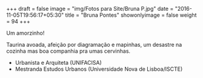 +++
draft = false
image = "img/Fotos para Site/Bruna P.jpg"
date = "2016-11-05T19:56:17+05:30"
title = "Bruna Pontes"
showonlyimage = false
weight = 94
+++

Um amorzinho!
<!--more-->

Taurina avoada, afeição por diagramação e mapinhas, um desastre na cozinha mas boa companhia pra umas cervinhas.

* Urbanista e Arquiteta (UNIFACISA)
* Mestranda Estudos Urbanos (Universidade Nova de Lisboa/ISCTE)
